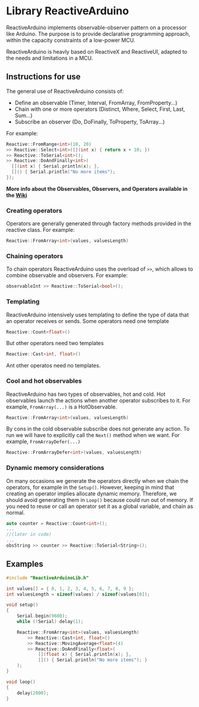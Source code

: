 # Library ReactiveArduino

ReactiveArduino implements observable-observer pattern on a processor like Arduino. The purpose is to provide declarative programming approach, within the capacity constraints of a low-power MCU.

ReactiveArduino is heavly based on ReactiveX and ReactiveUI, adapted to the needs and limitations in a MCU.

## Instructions for use
The general use of ReactiveArduino consists of:
* Define an observable (Timer, Interval, FromArray, FromProperty...)
* Chain with one or more operators (Distinct, Where, Select, First, Last, Sum...) 
* Subscribe an observer (Do, DoFinally, ToProperty, ToArray...)

For example:
```c++
Reactive::FromRange<int>(10, 20)
>> Reactive::Select<int>([](int x) { return x + 10; })
>> Reactive::ToSerial<int>();
>> Reactive::DoAndFinally<int>(
  [](int x) { Serial.println(x); },
  []() { Serial.println("No more items"); 
});
```

**More info about the Observables, Observers, and Operators available in the [Wiki](https://github.com/luisllamasbinaburo/Arduino-ReactiveArduino/wiki)**

### Creating operators
Operators are generally generated through factory methods provided in the reactive class.
For example:
```c++
Reactive::FromArray<int>(values, valuesLength)
```

### Chaining operators
To chain operators ReactiveArduino uses the overload of `>>`, which allows to combine observable and observers.
For example:
```c++
observableInt >> Reactive::ToSerial<bool>();
```

### Templating
ReactiveArduino intensively uses templating to define the type of data that an operator receives or sends.
Some operators need one template
```c++
Reactive::Count<float>()
```
But other operators need two templates
```c++
Reactive::Cast<int, float>()
```
Ant other operatos need no templates.

### Cool and hot observables
ReactiveArduino has two types of observables, hot and cold.
Hot observables launch the actions when another operator subscribes to it. For example, `FromArray(...)` is a HotObservable.
```c++
Reactive::FromArray<int>(values, valuesLength)
```
By cons in the cold observable subscribe does not generate any action. To run we will have to explicitly call the `Next()` method when we want. For example, `FromArrayDefer(...)`
```c++
Reactive::FromArrayDefer<int>(values, valuesLength)
```
### Dynamic memory considerations
On many occasions we generate the operators directly when we chain the operators, for example in the `Setup()`. However, keeping in mind that creating an operator implies allocate dynamic memory. Therefore, we should avoid generating them in `Loop()` because could run out of memory.
If you need to reuse or call an operator set it as a global variable, and chain as normal.
```c++
auto counter = Reactive::Count<int>();
...
//(later in code)
...
obsString >> counter >> Reactive::ToSerial<String>();
```

## Examples
```c++
#include "ReactiveArduinoLib.h"

int values[] = { 0, 1, 2, 3, 4, 5, 6, 7, 8, 9 };
int valuesLength = sizeof(values) / sizeof(values[0]);

void setup()
{
	Serial.begin(9600);
	while (!Serial) delay(1);

	Reactive::FromArray<int>(values, valuesLength)
		>> Reactive::Cast<int, float>()
		>> Reactive::MovingAverage<float>(4)
		>> Reactive::DoAndFinally<float>(
			[](float x) { Serial.println(x); },
			[]() { Serial.println("No more items"); }
	);
}

void loop() 
{
	delay(2000);
}
```
